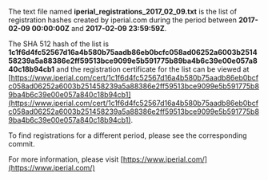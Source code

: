 The text file named **iperial_registrations_2017_02_09.txt** is the list of registration hashes created by iperial.com during the period between **2017-02-09 00:00:00Z** and **2017-02-09 23:59:59Z**.

The SHA 512 hash of the list is **1c1f6d4fc52567d16a4b580b75aadb86eb0bcfc058ad06252a6003b251458239a5a88386e2ff59513bce9099e5b591775b89ba4b6c39e00e057a840c18b94cb1** and the registration certificate for the list can be viewed at [https://www.iperial.com/cert/1c1f6d4fc52567d16a4b580b75aadb86eb0bcfc058ad06252a6003b251458239a5a88386e2ff59513bce9099e5b591775b89ba4b6c39e00e057a840c18b94cb1](https://www.iperial.com/cert/1c1f6d4fc52567d16a4b580b75aadb86eb0bcfc058ad06252a6003b251458239a5a88386e2ff59513bce9099e5b591775b89ba4b6c39e00e057a840c18b94cb1).

To find registrations for a different period, please see the corresponding commit.

For more information, please visit [https://www.iperial.com/](https://www.iperial.com/)
